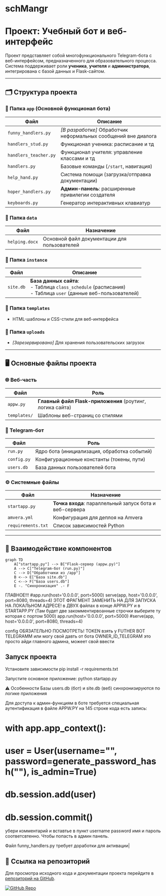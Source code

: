 ﻿# schMangr

# Проект: Учебный бот и веб-интерфейс

Проект представляет собой многофункционального Telegram-бота с веб-интерфейсом, предназначенного для образовательного процесса. 
Система поддерживает роли **ученика**, **учителя** и **администратора**, интегрирована с базой данных и Flask-сайтом.

---

## 🗂 Структура проекта

### 📁 Папка `app` (Основной функционал бота)
| Файл | Описание |
|------|----------|
| `funny_handlers.py` | *[В разработке]* Обработчик неформальных сообщений вне диалога |
| `handlers_stud.py` | Функционал ученика: расписание и тд |
| `handlers_teacher.py` | Функционал учителя: управление классами и тд |
| `handlers.py` | Базовые команды (`/start`, навигация) |
| `help_hand.py` | Система помощи (загрузка/отправка документации) |
| `hoper_handlers.py` | **Админ-панель**: расширенные привилегии создателя |
| `keyboards.py` | Генератор интерактивных клавиатур |

### 📁 Папка `data`
| Файл | Назначение |
|------|------------|
| `helping.docx` | Основной файл документации для пользователей |

### 📁 Папка `instance`
| Файл | Описание |
|------|----------|
| `site.db` | **База данных сайта**:<br>- Таблица `class_schedule` (расписания)<br>- Таблица `user` (данные веб-пользователей) |

### 📁 Папка `templates`
- HTML-шаблоны и CSS-стили для веб-интерфейса

### 📁 Папка `uploads`
- *[Зарезервировано]* Для хранения пользовательских загрузок

---

## 🖥 Основные файлы проекта

### 🌐 Веб-часть
| Файл | Роль |
|------|------|
| `appw.py` | **Главный файл Flask-приложения** (роутинг, логика сайта) |
| `templates/` | Шаблоны веб-страниц со стилями |

### 🤖 Telegram-бот
| Файл | Роль |
|------|------|
| `run.py` | Ядро бота (инициализация, обработка событий) |
| `config.py` | Конфигурационные константы (токены, пути) |
| `users.db` | База данных пользователей бота |

### ⚙️ Системные файлы
| Файл | Назначение |
|------|------------|
| `startapp.py` | **Точка входа**: параллельный запуск бота и веб-сервера |
| `amvera.yml` | Конфигурация для деплоя на Amvera |
| `requirements.txt` | Список зависимостей Python |

---

## 🔄 Взаимодействие компонентов

```mermaid
graph TD
    A["startapp.py"] --> B["Flask-сервер (appw.py)"]
    A --> C["Telegram-бот (run.py)"]
    C --> D["Обработчики из /app"]
    B <--> E["База site.db"]
    C <--> F["База users.db"]
    E -. "Синхронизация" .- F
```
ГЛАВНОЕ!!!
#app.run(host='0.0.0.0', port=5000)
serve(app, host='0.0.0.0', port=8080, threads=4)
ЭТОТ ФРАГМЕНТ ЗАМЕНИТЬ НА ДЛЯ ЗАПУСКА НА ЛОКАЛЬНОМ АДРЕСЕ! в ДВУХ файлах в конце APPW.PY и в STARTAPP.PY (Там будет две закомментирвоанные строчки выберите ту которая с портом 5000)
app.run(host='0.0.0.0', port=5000)
#serve(app, host='0.0.0.0', port=8080, threads=4)

config ОБЯЗАТЕЛЬНО ПОСМОТРЕТЬ! TOKEN взять у FUTHER BOT TELEGRAMM или могу свой давть от бота
OWNER_ID_TELEGRAM это просто айди главного админа, можеет свой ввести 
## Запуск проекта  
Установите зависимости
pip install -r requirements.txt

Запустите основное приложение:
python startapp.py

⚠️ Особенности
Базы users.db (бот) и site.db (веб) синхронизируются по логике приложения

Для доступа к админ-функциям в боте требуется специальная аутентификация
в файле APPW.PY на 145 строке кода есть запись:
# with app.app_context():
#     user = User(username="", password=generate_password_hash(""), is_admin=True)
#     db.session.add(user)
#     db.session.commit()
убери комментарий и вставтье в пункт username password имя и пароль соответсвтенно. Чтобы попасть в админ панель.

Файл funny_handlers.py требует доработки для активации|
## 🔗 Ссылка на репозиторий

Для просмотра исходного кода и документации проекта перейдите в [репозиторий на GitHub](https://github.com/HOperGT/schMangr).

[![GitHub Repo](https://img.shields.io/badge/View-Repository-blue?style=for-the-badge&logo=github)](https://github.com/HOperGT/schMangr)






